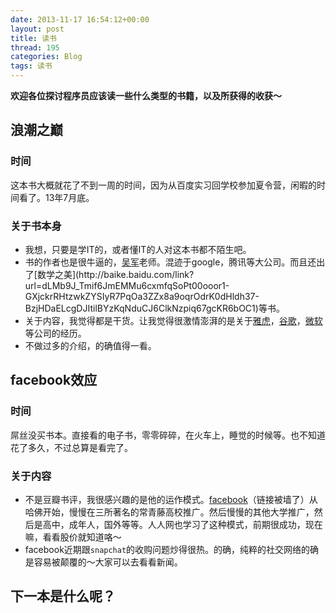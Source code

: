 ```yaml
---
date: 2013-11-17 16:54:12+00:00
layout: post
title: 读书
thread: 195
categories: Blog
tags: 读书
---
```

__欢迎各位探讨程序员应该读一些什么类型的书籍，以及所获得的收获～__
## 浪潮之巅
### 时间
这本书大概就花了不到一周的时间，因为从百度实习回学校参加夏令营，闲暇的时间看了。13年7月底。
### 关于书本身
*   我想，只要是学IT的，或者懂IT的人对这本书都不陌生吧。
*   书的作者也是很牛逼的，[吴军](http://baike.baidu.com/link?url=ztpxLiJdn4YCAD4tTF6k4P_1fnJ5x4RWa2JeePAvcZ3Sl43QSqnKM0SwHDtKFpr9CIq3mNjAhcwIJXr765ViH_)老师。混迹于google，腾讯等大公司。而且还出了[数学之美](http://baike.baidu.com/link?url=dLMb9J_Tmif6JmEMMu6cxmfqSoPt00ooor1-GXjckrRHtzwkZYSIyR7PqOa3ZZx8a9oqrOdrK0dHldh37-BzjHDaELcgDJItilBYzKqNduCJ6ClkNzpiq67gcKR6bOC1)等书。
*   关于内容，我觉得都是干货。让我觉得很激情澎湃的是关于[雅虎](http://www.yahoo.com)，[谷歌](http://www.google.com.hk)，[微软](http://www.microsoft.com)等公司的经历。
*   不做过多的介绍，的确值得一看。

## facebook效应
### 时间
屌丝没买书本。直接看的电子书，零零碎碎，在火车上，睡觉的时候等。也不知道花了多久，不过总算是看完了。
### 关于内容
*   不是豆瓣书评，我很感兴趣的是他的运作模式。[facebook](https://www.facebook.com)（链接被墙了）从哈佛开始，慢慢在三所著名的常青藤高校推广。然后慢慢的其他大学推广，然后是高中，成年人，国外等等。人人网也学习了这种模式，前期很成功，现在嘛，看看股价就知道咯～
*   facebook近期跟`snapchat`的收购问题炒得很热。的确，纯粹的社交网络的确是容易被颠覆的～大家可以去看看新闻。

## 下一本是什么呢？
    